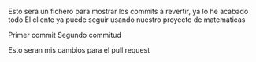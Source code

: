 Esto sera un fichero para mostrar los commits a revertir, ya lo he acabado todo
El cliente ya puede seguir usando nuestro proyecto de matematicas

Primer commit
Segundo commitud

Esto seran mis cambios para el pull request